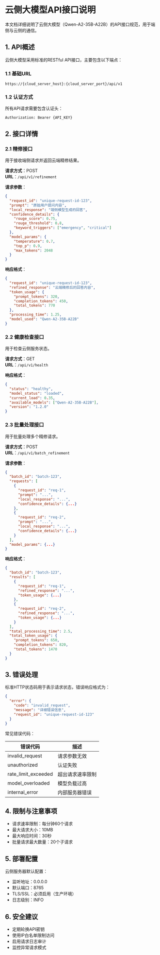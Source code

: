 # 云侧大模型API接口说明

本文档详细说明了云侧大模型（Qwen-A2-35B-A22B）的API接口规范，用于端侧与云侧的通信。

## 1. API概述

云侧大模型采用标准的RESTful API接口，主要包含以下端点：

### 1.1 基础URL

```
https://{cloud_server_host}:{cloud_server_port}/api/v1
```

### 1.2 认证方式

所有API请求需要包含认证头：

```
Authorization: Bearer {API_KEY}
```

## 2. 接口详情

### 2.1 精修接口

用于接收端侧请求并返回云端精修结果。

**请求方式**：POST  
**URL**：`/api/v1/refinement`

**请求参数**：
```json
{
  "request_id": "unique-request-id-123",
  "prompt": "原始用户提问内容",
  "local_response": "端侧模型生成的回答",
  "confidence_details": {
    "rouge_score": 0.75,
    "rouge_threshold": 0.8,
    "keyword_triggers": ["emergency", "critical"]
  },
  "model_params": {
    "temperature": 0.7,
    "top_p": 0.9,
    "max_tokens": 2048
  }
}
```

**响应格式**：
```json
{
  "request_id": "unique-request-id-123",
  "refined_response": "云端精修后的回答内容",
  "token_usage": {
    "prompt_tokens": 320,
    "completion_tokens": 450,
    "total_tokens": 770
  },
  "processing_time": 1.25,
  "model_used": "Qwen-A2-35B-A22B"
}
```

### 2.2 健康检查接口

用于检查云侧服务状态。

**请求方式**：GET  
**URL**：`/api/v1/health`

**响应格式**：
```json
{
  "status": "healthy",
  "model_status": "loaded",
  "current_load": 0.35,
  "available_models": ["Qwen-A2-35B-A22B"],
  "version": "1.2.0"
}
```

### 2.3 批量处理接口

用于批量处理多个精修请求。

**请求方式**：POST  
**URL**：`/api/v1/batch_refinement`

**请求参数**：
```json
{
  "batch_id": "batch-123",
  "requests": [
    {
      "request_id": "req-1",
      "prompt": "...",
      "local_response": "...",
      "confidence_details": {...}
    },
    {
      "request_id": "req-2",
      "prompt": "...",
      "local_response": "...",
      "confidence_details": {...}
    }
  ],
  "model_params": {...}
}
```

**响应格式**：
```json
{
  "batch_id": "batch-123",
  "results": [
    {
      "request_id": "req-1",
      "refined_response": "...",
      "token_usage": {...}
    },
    {
      "request_id": "req-2",
      "refined_response": "...",
      "token_usage": {...}
    }
  ],
  "total_processing_time": 2.5,
  "total_token_usage": {
    "prompt_tokens": 650,
    "completion_tokens": 820,
    "total_tokens": 1470
  }
}
```

## 3. 错误处理

标准HTTP状态码用于表示请求状态，错误响应格式为：

```json
{
  "error": {
    "code": "invalid_request",
    "message": "详细错误信息",
    "request_id": "unique-request-id-123"
  }
}
```

常见错误代码：

| 错误代码 | 描述 |
|---------|------|
| invalid_request | 请求参数无效 |
| unauthorized | 认证失败 |
| rate_limit_exceeded | 超出请求速率限制 |
| model_overloaded | 模型负载过高 |
| internal_error | 内部服务器错误 |

## 4. 限制与注意事项

- 请求速率限制：每分钟60个请求
- 最大请求大小：10MB
- 最大响应时间：30秒
- 批量请求最大数量：20个子请求

## 5. 部署配置

云侧服务器默认配置：

- 监听地址：0.0.0.0
- 默认端口：8765
- TLS/SSL：必须启用（生产环境）
- 日志级别：INFO

## 6. 安全建议

- 定期轮换API密钥
- 使用IP白名单限制访问
- 启用请求日志审计
- 监控异常请求模式
